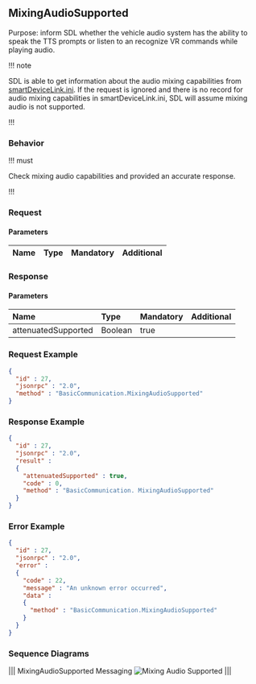 ## MixingAudioSupported

Purpose: inform SDL whether the vehicle audio system has the ability to speak the TTS prompts or listen to an recognize VR commands while playing audio.

!!! note

SDL is able to get information about the audio mixing capabilities from [smartDeviceLink.ini](https://github.com/smartdevicelink/sdl_core/blob/master/src/appMain/smartDeviceLink.ini). If the request is ignored and there is no record for audio mixing capabilities in smartDeviceLink.ini, SDL will assume mixing audio is not supported.

!!!

### Behavior

!!! must

Check mixing audio capabilities and provided an accurate response.

!!!

### Request

#### Parameters

|Name|Type|Mandatory|Additional|
|:---|:---|:--------|:---------|

### Response

#### Parameters

|Name|Type|Mandatory|Additional|
|:---|:---|:--------|:---------|
|attenuatedSupported|Boolean|true||

### Request Example

```json
{
  "id" : 27,
  "jsonrpc" : "2.0",
  "method" : "BasicCommunication.MixingAudioSupported"
}
```

### Response Example

```json
{
  "id" : 27,
  "jsonrpc" : "2.0",
  "result" :
  {
    "attenuatedSupported" : true,
    "code" : 0,
    "method" : "BasicCommunication. MixingAudioSupported"
  }
}
```

### Error Example

```json
{
  "id" : 27,
  "jsonrpc" : "2.0",
  "error" :
  {
    "code" : 22,
    "message" : "An unknown error occurred",
    "data" :
    {
      "method" : "BasicCommunication.MixingAudioSupported"
    }
  }
}
```

### Sequence Diagrams
|||
MixingAudioSupported Messaging
![Mixing Audio Supported](./assets/MixingAudioSupported.png)
|||
